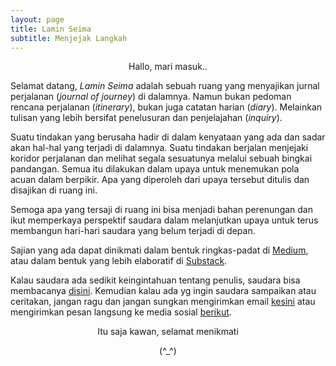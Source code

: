```yaml
---
layout: page
title: Lamin Seima
subtitle: Menjejak Langkah
---
```

<p style="text-align:center;">Hallo, mari masuk..</p>

Selamat datang, <i>Lamin Seima</i> adalah sebuah ruang yang menyajikan
jurnal perjalanan (<i>journal of journey</i>) di dalamnya.
Namun bukan pedoman rencana perjalanan (<i>itinerary</i>),
bukan juga catatan harian (<i>diary</i>). 
Melainkan tulisan yang lebih bersifat penelusuran dan penjelajahan (<i>inquiry</i>).

Suatu tindakan yang berusaha hadir di dalam kenyataan yang ada
dan sadar akan hal-hal yang terjadi di dalamnya.
Suatu tindakan berjalan menjejaki koridor perjalanan
dan melihat segala sesuatunya melalui sebuah bingkai pandangan.
Semua itu dilakukan dalam upaya untuk menemukan pola acuan dalam berpikir.
Apa yang diperoleh dari upaya tersebut ditulis dan disajikan di ruang ini.

Semoga apa yang tersaji di ruang ini bisa menjadi bahan perenungan
dan ikut memperkaya perspektif saudara dalam melanjutkan upaya untuk terus
membangun hari-hari saudara yang belum terjadi di depan.

Sajian yang ada dapat dinikmati 
dalam bentuk ringkas-padat di [Medium](https://medium.com/@laminseima),
atau dalam bentuk yang lebih elaboratif di [Substack](https://laminseima.substack.com).

Kalau saudara ada sedikit keingintahuan tentang penulis,
saudara bisa membacanya [disini](https://laminseima.github.io/selayangpandang/). 
Kemudian kalau ada yg ingin saudara sampaikan atau ceritakan,
jangan ragu dan jangan sungkan mengirimkan email [kesini](mailto:ryo.firmananda@yahoo.com)
atau mengirimkan pesan langsung ke media sosial [berikut](https://www.instagram.com/laminseima/).
  
<p style="text-align:center;">Itu saja kawan, selamat menikmati</p>
<p style="text-align:center;">(^_^)</p>
